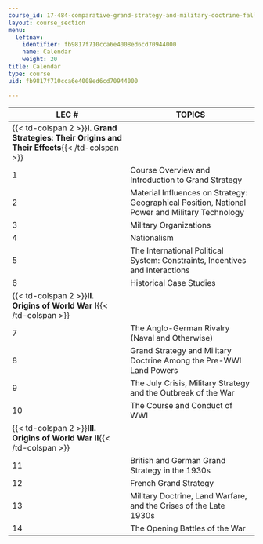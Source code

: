 ```yaml
---
course_id: 17-484-comparative-grand-strategy-and-military-doctrine-fall-2004
layout: course_section
menu:
  leftnav:
    identifier: fb9817f710cca6e4008ed6cd70944000
    name: Calendar
    weight: 20
title: Calendar
type: course
uid: fb9817f710cca6e4008ed6cd70944000

---
```


| LEC # | TOPICS |
| --- | --- |
| {{< td-colspan 2 >}}**I. Grand Strategies: Their Origins and Their Effects**{{< /td-colspan >}} ||
| 1 | Course Overview and Introduction to Grand Strategy |
| 2 | Material Influences on Strategy: Geographical Position, National Power and Military Technology |
| 3 | Military Organizations |
| 4 | Nationalism |
| 5 | The International Political System: Constraints, Incentives and Interactions |
| 6 | Historical Case Studies |
| {{< td-colspan 2 >}}**II. Origins of World War I**{{< /td-colspan >}} ||
| 7 | The Anglo-German Rivalry (Naval and Otherwise) |
| 8 | Grand Strategy and Military Doctrine Among the Pre-WWI Land Powers |
| 9 | The July Crisis, Military Strategy and the Outbreak of the War |
| 10 | The Course and Conduct of WWI |
| {{< td-colspan 2 >}}**III. Origins of World War II**{{< /td-colspan >}} ||
| 11 | British and German Grand Strategy in the 1930s |
| 12 | French Grand Strategy |
| 13 | Military Doctrine, Land Warfare, and the Crises of the Late 1930s |
| 14 | The Opening Battles of the War